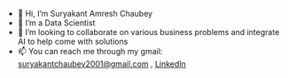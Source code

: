 - 👋 Hi, I’m  Suryakant Amresh Chaubey
- 👀 I’m  a Data Scientist 
- 💞️ I’m looking to collaborate on various business problems and integrate AI to help come with solutions
- 📫 You can reach me through my gmail: suryakantchaubey2001@gmail.com , [LinkedIn](https://www.linkedin.com/in/suryakant-chaubey/)

<!---
SKC9372/SKC9372 is a ✨ special ✨ repository because its `README.md` (this file) appears on your GitHub profile.
You can click the Preview link to take a look at your changes.
--->
